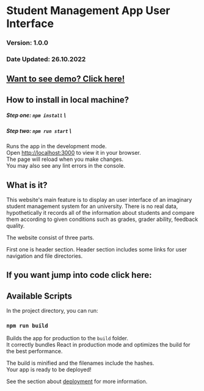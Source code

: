 # Student Management App User Interface
### Version: 1.0.0
### Date Updated: 26.10.2022
## [Want to see demo? Click here!](https://student-management-app-murtazablt.vercel.app/])

## How to install in local machine?
##### Step one: `npm install` \
##### Step two: `npm run start` \
Runs the app in the development mode.\
Open [http://localhost:3000](http://localhost:3000) to view it in your browser. \
The page will reload when you make changes.\
You may also see any lint errors in the console.

## What is it?
This website's main feature is to display an user interface of an imaginary student management system for an university.
There is no real data, hypothetically it records all of the information about students and compare them according to given conditions such as grades, grader ability, feedback quality. 

The website consist of three parts.

First one is header section. Header section includes some links for user navigation and file directories.

## If you want jump into code click here:


## Available Scripts

In the project directory, you can run:

### `npm run build`

Builds the app for production to the `build` folder.\
It correctly bundles React in production mode and optimizes the build for the best performance.

The build is minified and the filenames include the hashes.\
Your app is ready to be deployed!

See the section about [deployment](https://facebook.github.io/create-react-app/docs/deployment) for more information.


